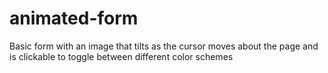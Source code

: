 # animated-form
Basic form with an image that tilts as the cursor moves about the page and is clickable to toggle between different color schemes
